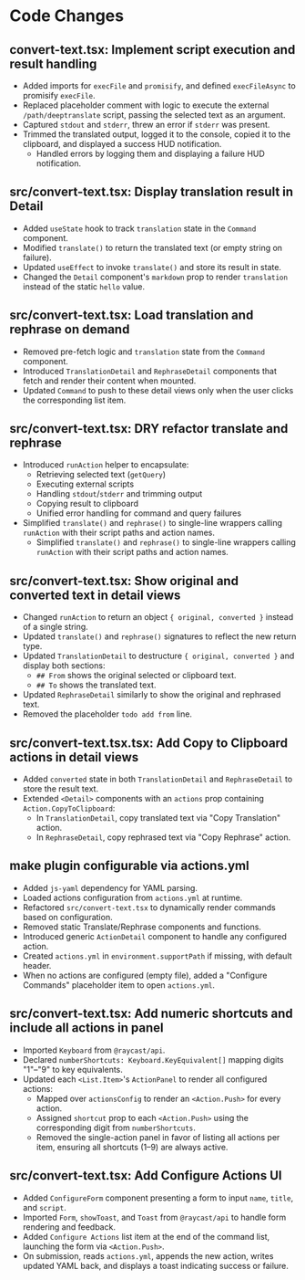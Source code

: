 # Code Changes

## convert-text.tsx: Implement script execution and result handling

- Added imports for `execFile` and `promisify`, and defined `execFileAsync` to promisify `execFile`.
- Replaced placeholder comment with logic to execute the external `/path/deeptranslate` script, passing the selected text as an argument.
- Captured `stdout` and `stderr`, threw an error if `stderr` was present.
- Trimmed the translated output, logged it to the console, copied it to the clipboard, and displayed a success HUD notification.
  - Handled errors by logging them and displaying a failure HUD notification.

## src/convert-text.tsx: Display translation result in Detail

- Added `useState` hook to track `translation` state in the `Command` component.
- Modified `translate()` to return the translated text (or empty string on failure).
- Updated `useEffect` to invoke `translate()` and store its result in state.
- Changed the `Detail` component's `markdown` prop to render `translation` instead of the static `hello` value.

## src/convert-text.tsx: Load translation and rephrase on demand

- Removed pre-fetch logic and `translation` state from the `Command` component.
- Introduced `TranslationDetail` and `RephraseDetail` components that fetch and render their content when mounted.
 - Updated `Command` to push to these detail views only when the user clicks the corresponding list item.

## src/convert-text.tsx: DRY refactor translate and rephrase

- Introduced `runAction` helper to encapsulate:
  - Retrieving selected text (`getQuery`)
  - Executing external scripts
  - Handling `stdout`/`stderr` and trimming output
  - Copying result to clipboard
  - Unified error handling for command and query failures
- Simplified `translate()` and `rephrase()` to single-line wrappers calling `runAction` with their script paths and action names.
  - Simplified `translate()` and `rephrase()` to single-line wrappers calling `runAction` with their script paths and action names.

## src/convert-text.tsx: Show original and converted text in detail views

- Changed `runAction` to return an object `{ original, converted }` instead of a single string.
- Updated `translate()` and `rephrase()` signatures to reflect the new return type.
- Updated `TranslationDetail` to destructure `{ original, converted }` and display both sections:
  - `## From` shows the original selected or clipboard text.
  - `## To` shows the translated text.
- Updated `RephraseDetail` similarly to show the original and rephrased text.
- Removed the placeholder `todo add from` line.

## src/convert-text.tsx.tsx: Add Copy to Clipboard actions in detail views

- Added `converted` state in both `TranslationDetail` and `RephraseDetail` to store the result text.
- Extended `<Detail>` components with an `actions` prop containing `Action.CopyToClipboard`:
  - In `TranslationDetail`, copy translated text via "Copy Translation" action.
  - In `RephraseDetail`, copy rephrased text via "Copy Rephrase" action.

## make plugin configurable via actions.yml

- Added `js-yaml` dependency for YAML parsing.
- Loaded actions configuration from `actions.yml` at runtime.
- Refactored `src/convert-text.tsx` to dynamically render commands based on configuration.
- Removed static Translate/Rephrase components and functions.
- Introduced generic `ActionDetail` component to handle any configured action.
- Created `actions.yml` in `environment.supportPath` if missing, with default header.
- When no actions are configured (empty file), added a "Configure Commands" placeholder item to open `actions.yml`.


## src/convert-text.tsx: Add numeric shortcuts and include all actions in panel

- Imported `Keyboard` from `@raycast/api`.
- Declared `numberShortcuts: Keyboard.KeyEquivalent[]` mapping digits "1"–"9" to key equivalents.
- Updated each `<List.Item>`'s `ActionPanel` to render all configured actions:
  - Mapped over `actionsConfig` to render an `<Action.Push>` for every action.
  - Assigned `shortcut` prop to each `<Action.Push>` using the corresponding digit from `numberShortcuts`.
  - Removed the single-action panel in favor of listing all actions per item, ensuring all shortcuts (1–9) are always active.

## src/convert-text.tsx: Add Configure Actions UI

- Added `ConfigureForm` component presenting a form to input `name`, `title`, and `script`.
- Imported `Form`, `showToast`, and `Toast` from `@raycast/api` to handle form rendering and feedback.
- Added `Configure Actions` list item at the end of the command list, launching the form via `<Action.Push>`.
- On submission, reads `actions.yml`, appends the new action, writes updated YAML back, and displays a toast indicating success or failure.

